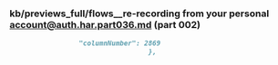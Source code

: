 ### kb/previews_full/flows__re-recording from your personal account@auth.har.part036.md (part 002)

```md
                 "columnNumber": 2869
                                  },
   
```

```
